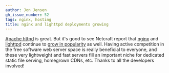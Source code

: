 ```yaml
---
author: Jon Jensen
gh_issue_number: 52
tags: nginx, hosting
title: nginx and lighttpd deployments growing
---
```


[Apache httpd](http://httpd.apache.org/) is great. But it's good to see Netcraft report that [nginx](http://nginx.net/) and [lighttpd](http://www.lighttpd.net/) continue to [grow in popularity](http://news.netcraft.com/archives/2008/08/29/august_2008_web_server_survey.html) as well. Having active competition in the free software web server space is really beneficial to everyone, and these very lightweight and fast servers fill an important niche for dedicated static file serving, homegrown CDNs, etc. Thanks to all the developers involved!
